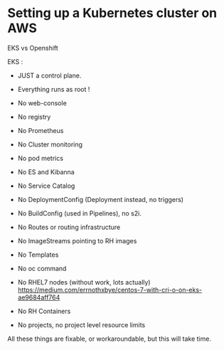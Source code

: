 # Setting up a Kubernetes cluster on AWS

EKS vs Openshift


EKS :

   * JUST a control plane.

   * Everything runs as root !
   * No web-console
   * No registry
   * No Prometheus
   * No Cluster monitoring
   * No pod metrics
   * No ES and Kibanna
   * No Service Catalog
   * No DeploymentConfig (Deployment instead, no triggers)
   * No BuildConfig (used in Pipelines), no s2i.
   * No Routes or routing infrastructure
   * No ImageStreams pointing to RH images
   * No Templates
   * No oc command
   * No RHEL7 nodes (without work, lots actually) https://medium.com/errnothxbye/centos-7-with-cri-o-on-eks-ae9684aff764
   * No RH Containers
   * No projects, no project level resource limits

All these things are fixable, or workaroundable, but this will take time.